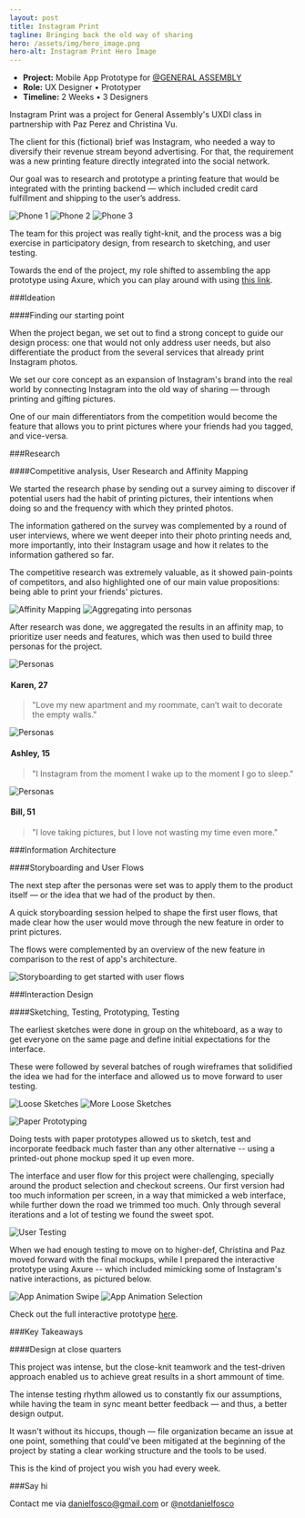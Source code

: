 ```yaml
---
layout: post
title: Instagram Print
tagline: Bringing back the old way of sharing
hero: /assets/img/hero_image.png
hero-alt: Instagram Print Hero Image
---
```


 - **Project:** Mobile App Prototype for [@GENERAL ASSEMBLY](https://twitter.com/ga)
 - **Role:** UX Designer • Prototyper
 - **Timeline:** 2 Weeks • 3 Designers
 

Instagram Print was a project for General Assembly's UXDI class in partnership with Paz Perez and Christina Vu.

The client for this (fictional) brief was Instagram, who needed a way to diversify their revenue stream beyond advertising. For that, the requirement was a new printing feature directly integrated into the social network.

Our goal was to research and prototype a printing feature that would be integrated with the printing backend — which included credit card fulfillment and shipping to the user’s address.

<section class="image-grid">
    <img src="/assets/img/intro_phone_1.png" alt="Phone 1" class="img-3col shift-1-5col">
    <img src="/assets/img/intro_phone_2.png" alt="Phone 2" class="img-3col">
    <img src="/assets/img/intro_phone_3.png" alt="Phone 3" class="img-3col">
</section>

The team for this project was really tight-knit, and the process was a big exercise in participatory design, from research to sketching, and user testing.

Towards the end of the project, my role shifted to assembling the app prototype using Axure, which you can play around with using [this link](http://y9d00x.axshare.com/home_feed.html).

###Ideation

####Finding our starting point

When the project began, we set out to find a strong concept to guide our design process: one that would not only address user needs, but also differentiate the product from the several services that already print Instagram photos.

We set our core concept as an expansion of Instagram's brand into the real world by connecting Instagram into the old way of sharing — through printing and gifting pictures.

One of our main differentiators from the competition would become the feature that allows you to print pictures where your friends had you tagged, and vice-versa.

###Research

####Competitive analysis, User Research and Affinity Mapping

We started the research phase by sending out a survey aiming to discover if potential users had the habit of printing pictures, their intentions when doing so and the frequency with which they printed photos.

The information gathered on the survey was complemented by a round of user interviews, where we went deeper into their photo printing needs and, more importantly, into their Instagram usage and how it relates to the information gathered so far.

The competitive research was extremely valuable, as it showed pain-points of competitors, and also highlighted one of our main value propositions: being able to print your friends' pictures.

<section class="image-grid">
    <img src="/assets/img/research_1.png" alt="Affinity Mapping" class="img-6col">
    <img src="/assets/img/research_2.png" alt="Aggregating into personas" class="img-6col">
</section>

After research was done, we aggregated the results in an affinity map, to prioritize user needs and features, which was then used to build three personas for the project.

<section class="persona-panel">
    <section class="persona">
    <img src="/assets/img/karen_round.png" alt="Personas" class="avatar-2col">
    <legend><h4>Karen, 27</h4></legend>
    <blockquote>"Love my new apartment and my roommate, can’t wait to decorate the empty walls."
    </blockquote>
    </section>

<section class="persona">
    <img src="/assets/img/ashley_round.png" alt="Personas" class="avatar-2col">
    <legend><h4>Ashley, 15</h4></legend>
    <blockquote>"I Instagram from the moment I wake up to the moment I go to sleep."
    </blockquote>
</section>

<section class="persona">
    <img src="/assets/img/bill_round.png" alt="Personas" class="avatar-2col">
    <legend><h4>Bill, 51</h4></legend>
    <blockquote>"I love taking pictures, but I love not wasting my time even more."
    </blockquote>
    </section>
</section>

###Information Architecture

####Storyboarding and User Flows

The next step after the personas were set was to apply them to the product itself — or the idea that we had of the product by then. 

A quick storyboarding session helped to shape the first user flows, that made clear how the user would move through the new feature in order to print pictures. 

The flows were complemented by an overview of the new feature in comparison to the rest of app's architecture.

![Storyboarding to get started with user flows](/assets/img/information_architecture_1.png "Storyboarding to get started with user flows")

###Interaction Design

####Sketching, Testing, Prototyping, Testing

The earliest sketches were done in group on the whiteboard, as a way to get everyone on the same page and define initial expectations for the interface. 

These were followed by several batches of rough wireframes that solidified the idea we had for the interface and allowed us to move forward to user testing.

<section class="image-grid">
    <img src="/portfolio/assets/img/sketch_1.png" alt="Loose Sketches" class="img-6col">
    <img src="/assets/img/sketch_2.png" alt="More Loose Sketches" class="img-6col">
</section>

![Paper Prototyping](/assets/img/interaction_design_3.png "Paper Prototyping")

Doing tests with paper prototypes allowed us to sketch, test and incorporate feedback much faster than any other alternative -- using a printed-out phone mockup sped it up even more.

The interface and user flow for this project were challenging, specially around the product selection and checkout screens. Our first version had too much information per screen, in a way that mimicked a web interface, while further down the road we trimmed too much. Only through several iterations and a lot of testing we found the sweet spot.

![User Testing](/assets/img/interaction_design_4.png "User Testing")

When we had enough testing to move on to higher-def, Christina and Paz moved forward with the final mockups, while I prepared the interactive prototype using Axure -- which included mimicking some of Instagram's native interactions, as pictured below.



<section class="image-grid">
    <img src="/assets/img/interaction_design_2.gif" alt="App Animation Swipe" class="img-5col shift-1col">
    <img src="/assets/img/interaction_design_1.gif" alt="App Animation Selection" class="img-5col">
</section>

Check out the full interactive prototype [here](http://y9d00x.axshare.com/#c=2).

###Key Takeaways

####Design at close quarters

This project was intense, but the close-knit teamwork and the test-driven approach enabled us to achieve great results in a short ammount of time. 

The intense testing rhythm allowed us to constantly fix our assumptions, while having the team in sync meant better feedback — and thus, a better design output.

It wasn't without its hiccups, though — file organization became an issue at one point, something that could've been mitigated at the beginning of the project by stating a clear working structure and the tools to be used.

This is the kind of project you wish you had every week.

###Say hi

Contact me via <a href="mailto:danielfosco@gmail.com" target="_blank">danielfosco@gmail.com</a> or <a href="https://www.twitter.com/notdanielfosco" target="_blank">@notdanielfosco</a>